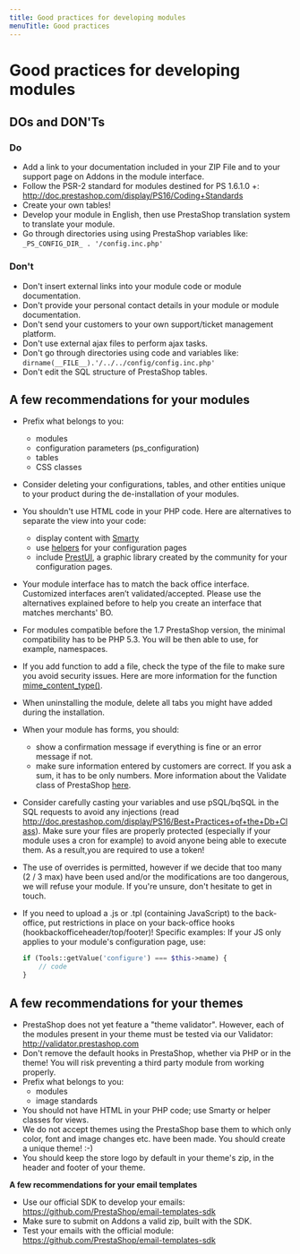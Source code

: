 ```yaml
---
title: Good practices for developing modules
menuTitle: Good practices
---
```


# Good practices for developing modules

## DOs and DON'Ts

### Do

- Add a link to your documentation included in your ZIP File and to your support page on Addons in the module interface.
- Follow the PSR-2 standard for modules destined for PS 1.6.1.0 +: http://doc.prestashop.com/display/PS16/Coding+Standards
- Create your own tables!
- Develop your module in English, then use PrestaShop translation system to translate your module.
- Go through directories using using PrestaShop variables like: `_PS_CONFIG_DIR_ . '/config.inc.php'`

### Don't

- Don't insert external links into your module code or module documentation.
- Don't provide your personal contact details in your module or module documentation.
- Don't send your customers to your own support/ticket management platform.
- Don't use external ajax files to perform ajax tasks.
- Don't go through directories using code and variables like: `dirname(__FILE__).'/../../config/config.inc.php'`
- Don't edit the SQL structure of PrestaShop tables.

## A few recommendations for your modules

- Prefix what belongs to you:
	- modules
	- configuration parameters (ps_configuration)
	- tables
	- CSS classes
	
- Consider deleting your configurations, tables, and other entities unique to your product during the de-installation of your modules.

- You shouldn't use HTML code in your PHP code. Here are alternatives to separate the view into your code:
	- display content with [Smarty](http://doc.prestashop.com/display/PS16/Displaying+content+on+the+front+office)
	- use [helpers](http://doc.prestashop.com/display/PS16/Adding+a+configuration+page) for your configuration pages
	- include [PrestUI](https://github.com/Scritik/prestui), a graphic library created by the community for your configuration pages.

- Your module interface has to match the back office interface. Customized interfaces aren’t validated/accepted. Please use the alternatives explained before to help you create an interface that matches merchants' BO.

- For modules compatible before the 1.7 PrestaShop version, the minimal compatibility has to be PHP 5.3. You will be then able to use, for example, namespaces.

- If you add function to add a file, check the type of the file to make sure you avoid security issues. Here are more information for the function [mime_content_type()](http://php.net/manual/en/function.mime-content-type.php).

- When uninstalling the module, delete all tabs you might have added during the installation.

- When your module has forms, you should:
	- show a confirmation message if everything is fine or an error message if not.
	- make sure information entered by customers are correct. If you ask a sum, it has to be only numbers. More information about the Validate class of PrestaShop [here](https://github.com/PrestaShop/PrestaShop/blob/develop/classes/Validate.php).

- Consider carefully casting your variables and use pSQL/bqSQL in the SQL requests to avoid any injections (read http://doc.prestashop.com/display/PS16/Best+Practices+of+the+Db+Class). Make sure your files are properly protected (especially if your module uses a cron for example) to avoid anyone being able to execute them. As a result,you are required to use a token!

- The use of overrides is permitted, however if we decide that too many (2 / 3 max) have been used and/or the modifications are too dangerous, we will refuse your module. If you're unsure, don't hesitate to get in touch.

- If you need to upload a .js or .tpl (containing JavaScript) to the back-office, put restrictions in place on your back-office hooks (hookbackofficeheader/top/footer)! Specific examples: If your JS only applies to your module's configuration page, use:  
	
	```php
	if (Tools::getValue('configure') === $this->name) {
		// code
	}
	```

## A few recommendations for your themes

- PrestaShop does not yet feature a "theme validator". However, each of the modules present in your theme must be tested via our Validator: http://validator.prestashop.com
- Don't remove the default hooks in PrestaShop, whether via PHP or in the theme! You will risk preventing a third party module from working properly.
- Prefix what belongs to you:
	- modules
	- image standards
- You should not have HTML in your PHP code; use Smarty or helper classes for views.
- We do not accept themes using the PrestaShop base them to which only color, font and image changes etc. have been made. You should create a unique theme!  :-)
- You should keep the store logo by default in your theme's zip, in the header and footer of your theme.

**A few recommendations for your email templates**

- Use our official SDK to develop your emails: https://github.com/PrestaShop/email-templates-sdk
- Make sure to submit on Addons a valid zip, built with the SDK.
- Test your emails with the official module: https://github.com/PrestaShop/email-templates-sdk
